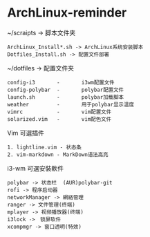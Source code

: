 # ArchLinux-reminder

 ~/scraipts -> 脚本文件夹  

    ArchLinux_Install*.sh -> ArchLinux系统安装脚本
    Dotfiles_Install.sh -> 配置文件部署
 
 ~/dotfiles -> 配置文件夹  

   	config-i3		-		i3wm配置文件  
	config-polybar  -		polybar配置文件  
	launch.sh		-		polybar加载脚本  
	weather         -       用于polybar显示温度  
	vimrc			-		vim配置文件  
	solarized.vim	-		vim配色文件  
 	
Vim 可選插件  

    1. lightline.vim - 状态条  
    2. vim-markdown - MarkDown语法高亮  

i3-wm 可選安裝軟件  

    polybar -> 状态栏	(AUR)polybar-git    
    rofi -> 程序启动器  
    networkManager -> 網絡管理  
	ranger -> 文件管理(终端)
	mplayer -> 视频播放器(终端)
	i3lock ->　锁屏软件
	xcompmgr -> 窗口透明(特效)
